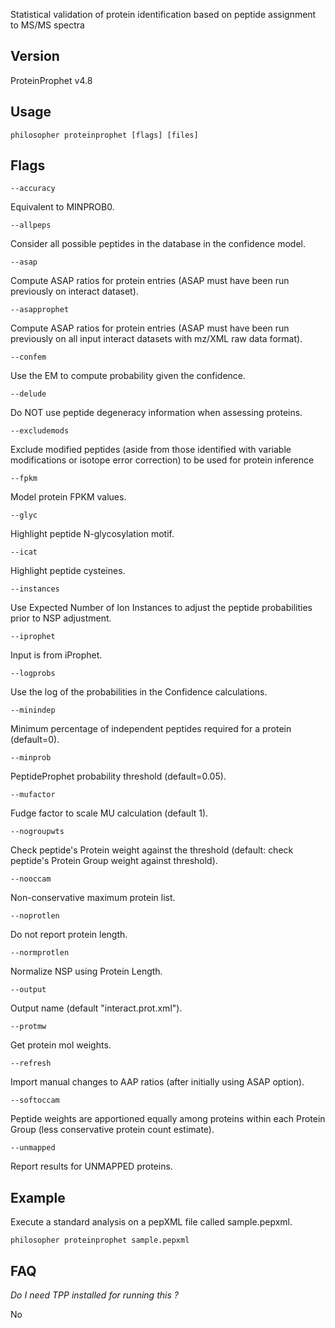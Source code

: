 Statistical validation of protein identification based on peptide assignment to MS/MS spectra


## Version

ProteinProphet v4.8


## Usage

`philosopher proteinprophet [flags] [files]`


## Flags

`--accuracy`

Equivalent to MINPROB0.

`--allpeps`

Consider all possible peptides in the database in the confidence model.

`--asap`

Compute ASAP ratios for protein entries (ASAP must have been run previously on interact dataset).

`--asapprophet`

Compute ASAP ratios for protein entries (ASAP must have been run previously on all input interact datasets with mz/XML raw data format).

`--confem`

Use the EM to compute probability given the confidence.

`--delude`

Do NOT use peptide degeneracy information when assessing proteins.

`--excludemods`

Exclude modified peptides (aside from those identified with variable modifications or isotope error correction) to be used for protein inference

`--fpkm`

Model protein FPKM values.

`--glyc`

Highlight peptide N-glycosylation motif.

`--icat`

Highlight peptide cysteines.

`--instances`

Use Expected Number of Ion Instances to adjust the peptide probabilities prior to NSP adjustment.

`--iprophet`

Input is from iProphet.

`--logprobs`

Use the log of the probabilities in the Confidence calculations.

`--minindep`

Minimum percentage of independent peptides required for a protein (default=0).

`--minprob`

PeptideProphet probability threshold (default=0.05).

`--mufactor`

Fudge factor to scale MU calculation (default 1).

`--nogroupwts`

Check peptide's Protein weight against the threshold (default: check peptide's Protein Group weight against threshold).

`--nooccam`

Non-conservative maximum protein list.

`--noprotlen`

Do not report protein length.

`--normprotlen`

Normalize NSP using Protein Length.

`--output`

Output name (default "interact.prot.xml").

`--protmw`

Get protein mol weights.

`--refresh`

Import manual changes to AAP ratios (after initially using ASAP option).

`--softoccam`

Peptide weights are apportioned equally among proteins within each Protein Group (less conservative protein count estimate).

`--unmapped`

Report results for UNMAPPED proteins.


## Example

Execute a standard analysis on a pepXML file called sample.pepxml.

`philosopher proteinprophet sample.pepxml`


## FAQ

_Do I need TPP installed for running this ?_

No
